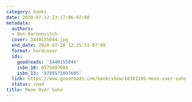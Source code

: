 ```yaml
---
category: books
date: 2020-07-12 23:17:06-07:00
metadata:
  authors:
  - Ben Aaronovitch
  cover: 3440155044.jpg
  end_date: 2020-07-28 12:35:51-07:00
  format: hardcover
  ids:
    goodreads: '3440155044'
    isbn_10: 0575097604
    isbn_13: '9780575097605'
  link: https://www.goodreads.com/book/show/10381195-moon-over-soho
  status: read
title: Moon Over Soho
---
```

